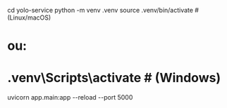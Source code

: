
cd yolo-service
python -m venv .venv
source .venv/bin/activate   # (Linux/macOS)
# ou:
# .venv\Scripts\activate     # (Windows)

uvicorn app.main:app --reload --port 5000